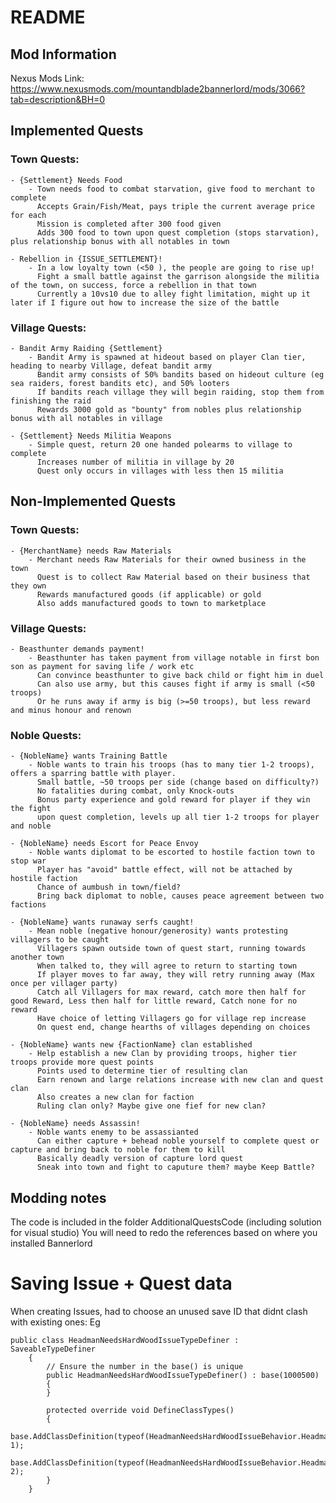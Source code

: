 # README

## Mod Information
Nexus Mods Link: https://www.nexusmods.com/mountandblade2bannerlord/mods/3066?tab=description&BH=0

## Implemented Quests
### Town Quests:
    - {Settlement} Needs Food
        - Town needs food to combat starvation, give food to merchant to complete
          Accepts Grain/Fish/Meat, pays triple the current average price for each
          Mission is completed after 300 food given
          Adds 300 food to town upon quest completion (stops starvation), plus relationship bonus with all notables in town

    - Rebellion in {ISSUE_SETTLEMENT}!
        - In a low loyalty town (<50 ), the people are going to rise up!
          Fight a small battle against the garrison alongside the militia of the town, on success, force a rebellion in that town
          Currently a 10vs10 due to alley fight limitation, might up it later if I figure out how to increase the size of the battle

### Village Quests:
    - Bandit Army Raiding {Settlement}
        - Bandit Army is spawned at hideout based on player Clan tier, heading to nearby Village, defeat bandit army
          Bandit army consists of 50% bandits based on hideout culture (eg sea raiders, forest bandits etc), and 50% looters
          If bandits reach village they will begin raiding, stop them from finishing the raid
          Rewards 3000 gold as "bounty" from nobles plus relationship bonus with all notables in village

    - {Settlement} Needs Militia Weapons
        - Simple quest, return 20 one handed polearms to village to complete
          Increases number of militia in village by 20
          Quest only occurs in villages with less then 15 militia


## Non-Implemented Quests

### Town Quests:
    - {MerchantName} needs Raw Materials
        - Merchant needs Raw Materials for their owned business in the town
          Quest is to collect Raw Material based on their business that they own
          Rewards manufactured goods (if applicable) or gold
          Also adds manufactured goods to town to marketplace

### Village Quests:
    - Beasthunter demands payment!
        - Beasthunter has taken payment from village notable in first bon son as payment for saving life / work etc
          Can convince beasthunter to give back child or fight him in duel
          Can also use army, but this causes fight if army is small (<50 troops)
          Or he runs away if army is big (>=50 troops), but less reward and minus honour and renown


### Noble Quests:
    - {NobleName} wants Training Battle
        - Noble wants to train his troops (has to many tier 1-2 troops), offers a sparring battle with player.
          Small battle, ~50 troops per side (change based on difficulty?)
          No fatalities during combat, only Knock-outs
          Bonus party experience and gold reward for player if they win the fight
          upon quest completion, levels up all tier 1-2 troops for player and noble

    - {NobleName} needs Escort for Peace Envoy
        - Noble wants diplomat to be escorted to hostile faction town to stop war
          Player has "avoid" battle effect, will not be attached by hostile faction
          Chance of aumbush in town/field?
          Bring back diplomat to noble, causes peace agreement between two factions

    - {NobleName} wants runaway serfs caught!
        - Mean noble (negative honour/generosity) wants protesting villagers to be caught
          Villagers spawn outside town of quest start, running towards another town
          When talked to, they will agree to return to starting town
          If player moves to far away, they will retry running away (Max once per villager party)
          Catch all Villagers for max reward, catch more then half for good Reward, Less then half for little reward, Catch none for no reward
          Have choice of letting Villagers go for village rep increase
          On quest end, change hearths of villages depending on choices

    - {NobleName} wants new {FactionName} clan established
        - Help establish a new Clan by providing troops, higher tier troops provide more quest points
          Points used to determine tier of resulting clan
          Earn renown and large relations increase with new clan and quest clan
          Also creates a new clan for faction
          Ruling clan only? Maybe give one fief for new clan?

    - {NobleName} needs Assassin!
        - Noble wants enemy to be assassianted
          Can either capture + behead noble yourself to complete quest or capture and bring back to noble for them to kill
          Basically deadly version of capture lord quest
          Sneak into town and fight to caputure them? maybe Keep Battle?



## Modding notes

The code is included in the folder AdditionalQuestsCode (including solution for visual studio)
You will need to redo the references based on where you installed Bannerlord



# Saving Issue + Quest data
When creating Issues, had to choose an unused save ID that didnt clash with existing ones:
Eg
```
public class HeadmanNeedsHardWoodIssueTypeDefiner : SaveableTypeDefiner
    {
        // Ensure the number in the base() is unique
        public HeadmanNeedsHardWoodIssueTypeDefiner() : base(1000500)
        {
        }
        
        protected override void DefineClassTypes()
        {
            base.AddClassDefinition(typeof(HeadmanNeedsHardWoodIssueBehavior.HeadmanNeedsHardWoodIssue), 1);
            base.AddClassDefinition(typeof(HeadmanNeedsHardWoodIssueBehavior.HeadmanNeedsHardWoodIssueQuest), 2);
        }
    }
```
